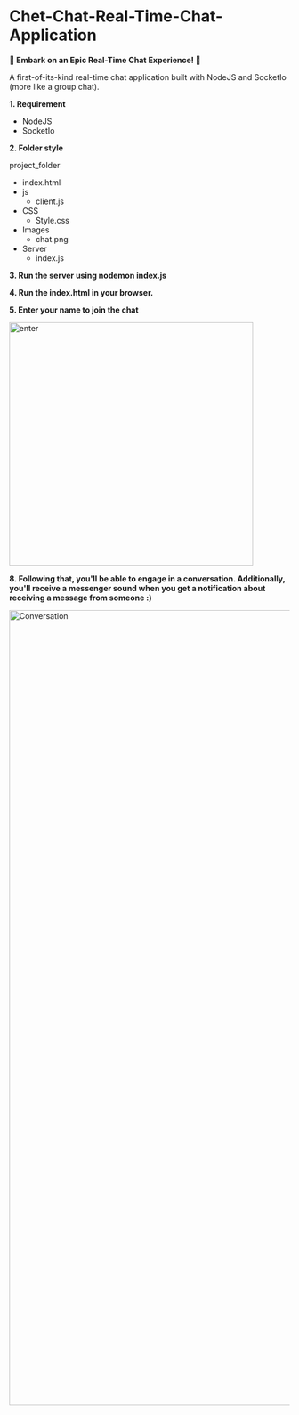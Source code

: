 # Chet-Chat-Real-Time-Chat-Application
**🚀 Embark on an Epic Real-Time Chat Experience! 🚀**

A first-of-its-kind real-time chat application built with NodeJS and SocketIo (more like a group chat).

**1. Requirement**

- NodeJS
- SocketIo

**2. Folder style**

project_folder
  - index.html
  - js
     - client.js
  - CSS
     - Style.css
  - Images
     - chat.png
  - Server
     - index.js

**3. Run the server using nodemon index.js**

**4. Run the index.html in your browser.**

**5. Enter your name to join the chat**

<img width="438" alt="enter" src="https://github.com/ashminarai/Realtime-chatapplication/assets/85731866/fa901f66-2d17-44e4-a2cd-32dfa95d5e28">


**8. Following that, you'll be able to engage in a conversation. Additionally, you'll receive a messenger sound when you get a notification about receiving a message from someone :)**

<img width="1429" alt="Conversation" src="https://github.com/ashminarai/Realtime-chatapplication/assets/85731866/3d5ca219-7d70-4822-bd91-541031254832">



